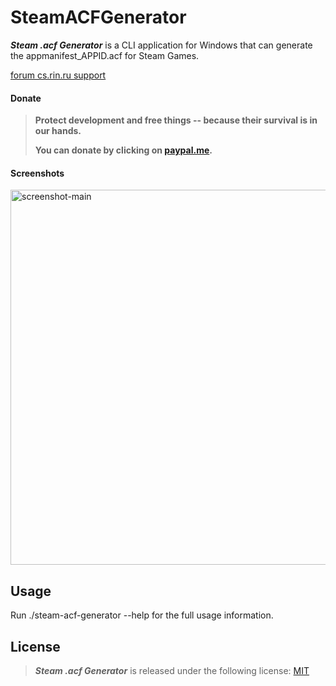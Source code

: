 # SteamACFGenerator

**_Steam .acf Generator_** is a CLI application for Windows that can generate the appmanifest_APPID.acf for Steam Games.

[forum cs.rin.ru support](https://cs.rin.ru/forum/viewtopic.php?f=20&t=124087)

#### Donate

> **Protect development and free things -- because their survival is in our hands.**
>
> **You can donate by clicking on [paypal.me](https://paypal.me/sak32009a).**

#### Screenshots

<img src="https://raw.githubusercontent.com/Sak32009/SteamACFGenerator/main/docs/screenshots/screenshot_main.png" alt="screenshot-main" width="600">

## Usage

Run ./steam-acf-generator --help for the full usage information.

## License

> **_Steam .acf Generator_** is released under the following license: [MIT](https://github.com/Sak32009/SteamACFGenerator/blob/main/LICENSE)
